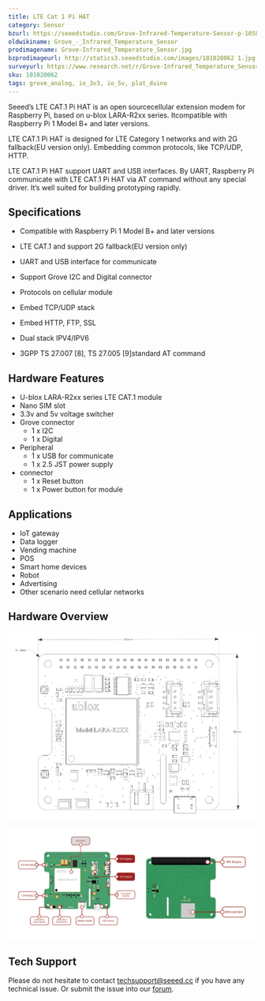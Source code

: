 ```yaml
---
title: LTE Cat 1 Pi HAT
category: Sensor
bzurl: https://seeedstudio.com/Grove-Infrared-Temperature-Sensor-p-1058.html
oldwikiname: Grove_-_Infrared_Temperature_Sensor
prodimagename: Grove-Infrared_Temperature_Sensor.jpg
bzprodimageurl: http://statics3.seeedstudio.com/images/101020062 1.jpg
surveyurl: https://www.research.net/r/Grove-Infrared_Temperature_Sensor
sku: 101020062
tags: grove_analog, io_3v3, io_5v, plat_duino
---
```



Seeed’s LTE CAT.1 Pi HAT is an open sourcecellular extension modem for Raspberry Pi,
based on u-blox LARA-R2xx series. Itcompatible with Raspberry Pi 1 Model B+ and later versions.

LTE CAT.1 Pi HAT is designed for LTE Category 1 networks and with 2G fallback(EU version only). Embedding common protocols, like TCP/UDP, HTTP.

LTE CAT.1 Pi HAT support UART and USB interfaces. By UART, Raspberry Pi communicate with LTE CAT.1 Pi HAT via AT command without any special driver. It’s well suited for building prototyping rapidly.


## Specifications

- Compatible with Raspberry Pi 1 Model
B+ and later versions
    
- LTE CAT.1 and support 2G fallback(EU
version only)
    
- UART and USB interface for
communicate
    
- Support Grove I2C and Digital
connector
    
- Protocols on cellular module
    
- Embed TCP/UDP stack
    
- Embed HTTP, FTP, SSL
    
- Dual stack IPV4/IPV6
    
- 3GPP TS 27.007 [8], TS 27.005 [9]standard AT command


## Hardware Features


- U-blox LARA-R2xx series LTE CAT.1
module
- Nano SIM slot
- 3.3v and 5v voltage switcher
- Grove connector
    - 1 x I2C
    - 1 x Digital
- Peripheral
    - 1 x USB for communicate
    - 1 x 2.5 JST power supply
- connector
    - 1 x Reset button
    - 1 x Power button for module

## Applications
- IoT gateway
- Data logger
- Vending machine
- POS
- Smart home devices
- Robot
- Advertising
- Other scenario need cellular networks


## Hardware Overview

![](https://github.com/SeeedDocument/LTE_Cat_1_Pi_HAT/raw/master/Img/Hard01.png)

![](https://github.com/SeeedDocument/LTE_Cat_1_Pi_HAT/raw/master/Img/hard02.png)



<!-- This Markdown file was created from http://www.seeedstudio.com/wiki/Grove_-_Infrared_Temperature_Sensor -->

## Tech Support
Please do not hesitate to contact [techsupport@seeed.cc](techsupport@seeed.cc) if you have any technical issue. Or submit the issue into our [forum](http://seeedstudio.com/forum/). 